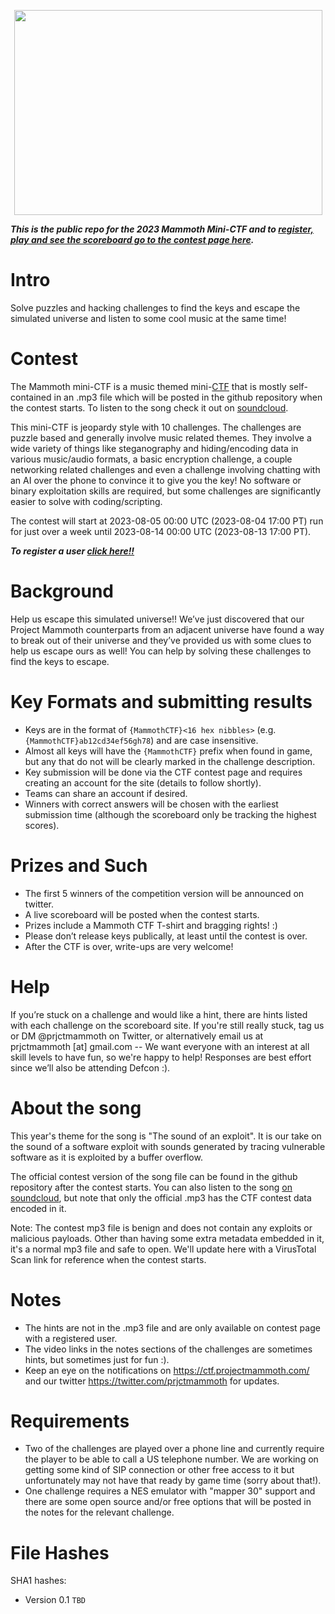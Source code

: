 <p align="center">
<img src="https://projectmammoth.com/images/Pixel-Mammoth-Headphones-Medium.png" height="328" width="493">
</p>

***This is the public repo for the 2023 Mammoth Mini-CTF and to [register, play and see the scoreboard go to the contest page here](https://mammoth.ctfd.io/).***

# Intro
Solve puzzles and hacking challenges to find the keys and escape the simulated
universe and listen to some cool music at the same time!

# Contest
The Mammoth mini-CTF is a music themed mini-[CTF](https://ctfd.io/whats-a-ctf/)
that is mostly self-contained in an .mp3 file which will be posted in the github
repository when the contest starts. To listen to the song check it out on
[soundcloud](https://soundcloud.com/projectmammoth/debugged-the-sound-of-an).

This mini-CTF is jeopardy style with 10 challenges.  The challenges are puzzle
based and generally involve music related themes.  They involve a wide variety
of things like steganography and hiding/encoding data in various music/audio
formats, a basic encryption challenge, a couple networking related challenges
and even a challenge involving chatting with an AI over the phone to convince
it to give you the key! No software or binary exploitation skills are required,
but some challenges are significantly easier to solve with coding/scripting.

The contest will start at 2023-08-05 00:00 UTC (2023-08-04 17:00 PT) run for just
over a week until 2023-08-14 00:00 UTC (2023-08-13 17:00 PT).

***To register a user [click here!!](https://mammoth.ctfd.io/register)***

# Background
Help us escape this simulated universe!! We’ve just discovered that our Project
Mammoth counterparts from an adjacent universe have found a way to break out
of their universe and they’ve provided us with some clues to help us escape
ours as well!  You can help by solving these challenges to find the keys to
escape.

# Key Formats and submitting results
* Keys are in the format of `{MammothCTF}<16 hex nibbles>` (e.g.
  `{MammothCTF}ab12cd34ef56gh78`) and are case insensitive.
* Almost all keys will have the `{MammothCTF}` prefix when found in
  game, but any that do not will be clearly marked in the challenge description.
* Key submission will be done via the CTF contest page and requires creating an
  account for the site (details to follow shortly).
* Teams can share an account if desired.
* Winners with correct answers will be chosen with the earliest submission time
  (although the scoreboard only be tracking the highest scores).

# Prizes and Such
* The first 5 winners of the competition version will be announced on twitter.
* A live scoreboard will be posted when the contest starts.
* Prizes include a Mammoth CTF T-shirt and bragging rights! :)
* Please don’t release keys publically, at least until the
  contest is over.
* After the CTF is over, write-ups are very welcome!

# Help
If you’re stuck on a challenge and would like a hint, there are hints
listed with each challenge on the scoreboard site.  If you're still really
stuck, tag us or DM @prjctmammoth on Twitter, or alternatively email us at
prjctmammoth [at] gmail.com -- We want everyone with an interest at all
skill levels to have fun, so we're happy to help!  Responses are best
effort since we’ll also be attending Defcon :).

# About the song
This year's theme for the song is "The sound of an exploit".  It is our take
on the sound of a software exploit with sounds generated by tracing vulnerable
software as it is exploited by a buffer overflow.

The official contest version of the song file can be found in the github
repository after the contest starts.  You can also listen to the song
[on soundcloud](https://soundcloud.com/projectmammoth/debugged-the-sound-of-an),
but note that only the official .mp3 has the CTF contest data encoded in it.

Note: The contest mp3 file is benign and does not contain any exploits or
malicious payloads.  Other than having some extra metadata embedded in it,
it's a normal mp3 file and safe to open.  We'll update here with a VirusTotal
Scan link for reference when the contest starts.

# Notes
* The hints are not in the .mp3 file and are only available on contest page with
  a registered user.
* The video links in the notes sections of the challenges are sometimes hints,
  but sometimes just for fun :).
* Keep an eye on the notifications on https://ctf.projectmammoth.com/ and our
  twitter https://twitter.com/prjctmammoth for updates.

# Requirements
* Two of the challenges are played over a phone line and currently require
  the player to be able to call a US telephone number.  We are working on
  getting some kind of SIP connection or other free access to it but
  unfortunately may not have that ready by game time (sorry about that!).
* One challenge requires a NES emulator with "mapper 30" support and there
  are some open source and/or free options that will be posted in the notes
  for the relevant challenge.


# File Hashes
SHA1 hashes:
* Version 0.1 `TBD`

